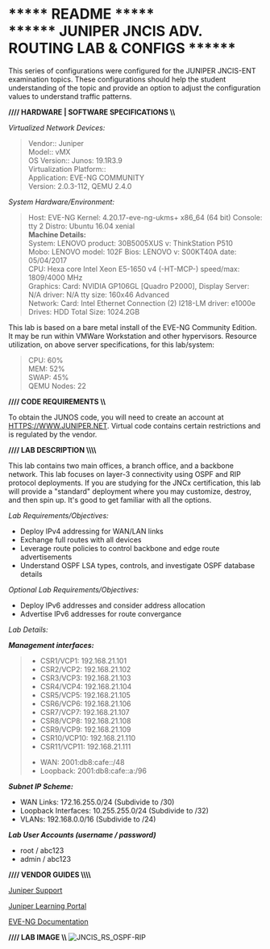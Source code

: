 <h1>***** README *****<br>
****** JUNIPER JNCIS ADV. ROUTING LAB &amp; CONFIGS ******</h1>

This series of configurations were configured for the JUNIPER JNCIS-ENT examination topics. These configurations should help the student understanding of the topic and provide an option to adjust the configuration values to understand traffic patterns.

<b>//// HARDWARE | SOFTWARE SPECIFICATIONS \\\\</b><p>
<i> Virtualized Network Devices:</i>
<blockquote>
Vendor:: Juniper<br>
Model:: vMX<br>
OS Version:: Junos: 19.1R3.9 <br>
Virtualization Platform:: <br>
Application: EVE-NG COMMUNITY <br>
Version: 2.0.3-112, QEMU 2.4.0<p>
</blockquote>

<i>System Hardware/Environment:</i>
<blockquote>
Host: 		EVE-NG Kernel: 4.20.17-eve-ng-ukms+ x86_64 (64 bit) Console: tty 2 Distro: Ubuntu 16.04 xenial <br>
<b>Machine Details:</b><br>
System: 	LENOVO product: 30B5005XUS v: ThinkStation P510<br>
Mobo: 		LENOVO model: 102F Bios: LENOVO v: S00KT40A date: 05/04/2017<br>
CPU:       	Hexa core Intel Xeon E5-1650 v4 (-HT-MCP-) speed/max: 1809/4000 MHz<br>
Graphics:  	Card: NVIDIA GP106GL [Quadro P2000], Display Server: N/A driver: N/A tty size: 160x46 Advanced <br>
Network:   	Card: Intel Ethernet Connection (2) I218-LM driver: e1000e<br>
Drives:    	HDD Total Size: 1024.2GB<br>
</blockquote>
<p>
This lab is based on a bare metal install of the EVE-NG Community Edition. It may be run within VMWare Workstation and other hypervisors. Resource utilization, on above server specifications, for this lab/system:

<p><blockquote>
  CPU: 		60%<br>
  MEM: 		52%<br>
  SWAP: 		45%<br>
  QEMU Nodes: 22<br>
</blockquote>
<p>

<b>//// CODE REQUIREMENTS \\\\</b>

To obtain the JUNOS code, you will need to create an account at <a target=_blank href="HTTPS://WWW.JUNIPER.NET" rel="nofollow">HTTPS://WWW.JUNIPER.NET</a>. Virtual code contains certain restrictions and is regulated by the vendor.
<p>
<b>//// LAB DESCRIPTION \\\\</b><p>
This lab contains two main offices, a branch office, and a backbone network. This lab focuses on layer-3 connectivity using OSPF and RIP protocol deployments. If you are studying for the JNCx certification, this lab will provide a "standard" deployment where you may customize, destroy, and then spin up. It's good to get familiar with all the options.
<p>
  <i>Lab Requirements/Objectives:</i>
  <ul>
    <li> Deploy IPv4 addressing for WAN/LAN links</li> 
    <li> Exchange full routes with all devices</li> 
    <li> Leverage route policies to control backbone and edge route advertisements</li> 
    <li> Understand OSPF LSA types, controls, and investigate OSPF database details</li>  
  </ul>
  <i>Optional Lab Requirements/Objectives:</i>
  <ul>
    <li> Deploy IPv6 addresses and consider address allocation</li> 
    <li> Advertise IPv6 addresses for route convergance</li> 
  </ul>
<p>

<i>Lab Details:</i>
<p>
  <b><i>Management interfaces:</i></b>
<blockquote>
<ul>
  <li>CSR1/VCP1: 192.168.21.101<br></li>
  <li>CSR2/VCP2: 192.168.21.102<br></li>
  <li>CSR3/VCP3: 192.168.21.103<br></li>
  <li>CSR4/VCP4: 192.168.21.104<br></li>
  <li>CSR5/VCP5: 192.168.21.105<br></li>
  <li>CSR6/VCP6: 192.168.21.106<br></li>
  <li>CSR7/VCP7: 192.168.21.107<br></li>
  <li>CSR8/VCP8: 192.168.21.108<br></li>
  <li>CSR9/VCP9: 192.168.21.109<br></li>
  <li>CSR10/VCP10: 192.168.21.110<br></li>
  <li>CSR11/VCP11: 192.168.21.111<br></li>
 </ul>
<ul>
  <li> WAN: 2001:db8:cafe::/48</li>
  <li> Loopback: 2001:db8:cafe::a:/96</li>
</blockquote>
<p>
  <b><i>Subnet IP Scheme:</i></b>
<ul>
  <li>WAN Links: 172.16.255.0/24 (Subdivide to /30)</li>
  <li>Loopback Interfaces: 10.255.255.0/24 (Subdivide to /32)</li>
  <li>VLANs: 192.168.0.0/16 (Subdivide to /24)</li>
</ul><p>
<b><i>Lab User Accounts (username / password)</b></i>
  <ul>
    <li>root / abc123</li>
    <li>admin / abc123</li>
  </ul><p>
<b>//// VENDOR GUIDES \\\\</b>
<p><a target=_blank href="https://support.juniper.net" rel="nofollow">Juniper Support </a></p>
<p><a target=_blank href="https://learningportal.juniper.net" rel="nofollow">Juniper Learning Portal</a></p>
<p><a target=_blank href="https://www.eve-ng.net/index.php/documentation/" rel="nofollow">EVE-NG Documentation</a></p>

<b>//// LAB IMAGE \\\\</b>
  ![JNCIS_RS_OSPF-RIP](https://user-images.githubusercontent.com/40407552/148277529-036fb4fe-1145-480e-8902-797688ff7864.jpg)
